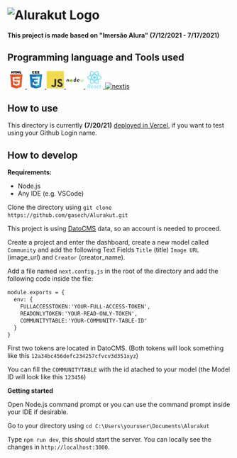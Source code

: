 # ![Alurakut Logo](https://alurakut.vercel.app/logo.svg)
#### This project is made based on "Imersão Alura" **(7/12/2021 - 7/17/2021)**

## Programming language and Tools used
<p align="left"> <a href="https://www.w3.org/html/" target="_blank"> <img src="https://raw.githubusercontent.com/devicons/devicon/master/icons/html5/html5-original-wordmark.svg" alt="html5" width="40" height="40"/> </a> <a href="https://www.w3schools.com/css/" target="_blank"> <img src="https://raw.githubusercontent.com/devicons/devicon/master/icons/css3/css3-original-wordmark.svg" alt="css3" width="40" height="40"/> </a> <a href="https://developer.mozilla.org/en-US/docs/Web/JavaScript" target="_blank"> <img src="https://raw.githubusercontent.com/devicons/devicon/master/icons/javascript/javascript-original.svg" alt="javascript" width="40" height="40"/> </a> <a href="https://nodejs.org" target="_blank"> <img src="https://raw.githubusercontent.com/devicons/devicon/master/icons/nodejs/nodejs-original-wordmark.svg" alt="nodejs" width="40" height="40"/> </a> <a href="https://reactjs.org/" target="_blank"> <img src="https://raw.githubusercontent.com/devicons/devicon/master/icons/react/react-original-wordmark.svg" alt="react" width="40" height="40"/> </a> <a href="https://nextjs.org/" target="_blank"> <img src="https://cdn.worldvectorlogo.com/logos/nextjs-3.svg" alt="nextjs" width="40" height="40"/> </a> </p>

## How to use
This directory is currently **(7/20/21)** [deployed in Vercel](https://alurakut-five-nu.vercel.app/login), if you want to test using your Github Login name.

## How to develop

**Requirements:**
* Node.js
* Any IDE (e.g. VSCode)

Clone the directory using ```git clone https://github.com/gasech/Alurakut.git```

This project is using [DatoCMS](https://www.datocms.com/) data, so an account is needed to proceed. 

Create a project and enter the dashboard, create a new model called `Community` and add the following Text Fields `Title` (title) `Image URL` (image_url) and `Creator` (creator_name).

Add a file named `next.config.js` in the root of the directory and add the following code inside the file:

```
module.exports = {
  env: {
    FULLACCESSTOKEN:'YOUR-FULL-ACCESS-TOKEN',
    READONLYTOKEN:'YOUR-READ-ONLY-TOKEN',
    COMMUNITYTABLE:'YOUR-COMMUNITY-TABLE-ID'
  }
}
```
First two tokens are located in DatoCMS. (Both tokens will look something like this `12a34bc456defc234257cfvcv3d351xyz`) 

You can fill the  `COMMUNITYTABLE` with the id atached to your model (the Model ID will look like this `123456`)

**Getting started**

Open Node.js command prompt or you can use the command prompt inside your IDE if desirable.

Go to your directory using `cd C:\Users\youruser\Documents\Alurakut`

Type `npm run dev`, this should start the server. You can locally see the changes in `http://localhost:3000`.

